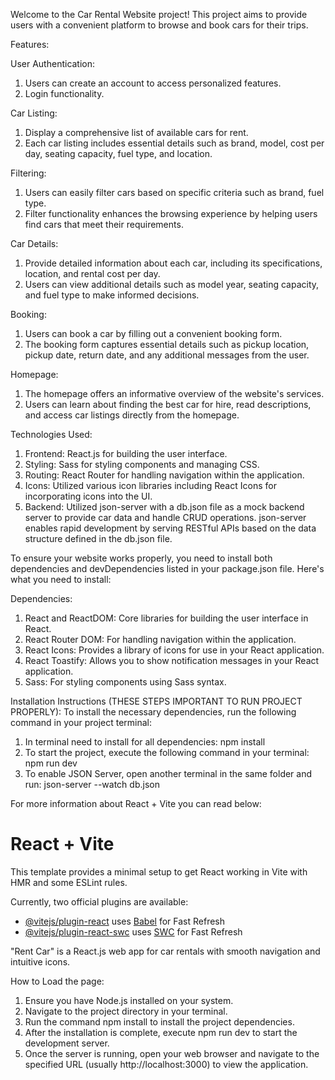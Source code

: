 Welcome to the Car Rental Website project! This project aims to provide users with a convenient platform to browse and book cars for their trips. 

Features:

User Authentication:
1. Users can create an account to access personalized features.
2. Login functionality.
   
Car Listing:
1. Display a comprehensive list of available cars for rent.
2. Each car listing includes essential details such as brand, model, cost per day, seating capacity, fuel type, and location.
   
Filtering:
1. Users can easily filter cars based on specific criteria such as brand, fuel type.
2. Filter functionality enhances the browsing experience by helping users find cars that meet their requirements.
   
Car Details:
1. Provide detailed information about each car, including its specifications, location, and rental cost per day.
2. Users can view additional details such as model year, seating capacity, and fuel type to make informed decisions.
   
Booking:
1. Users can book a car by filling out a convenient booking form.
2. The booking form captures essential details such as pickup location, pickup date, return date, and any additional messages from the user.
   
Homepage:
1. The homepage offers an informative overview of the website's services.
2. Users can learn about finding the best car for hire, read descriptions, and access car listings directly from the homepage.
   
Technologies Used:
1. Frontend: React.js for building the user interface.
2. Styling: Sass for styling components and managing CSS.
3. Routing: React Router for handling navigation within the application.
4. Icons: Utilized various icon libraries including React Icons for incorporating icons into the UI.
5. Backend: Utilized json-server with a db.json file as a mock backend server to provide car data and handle CRUD operations. json-server enables rapid development by serving RESTful APIs based on the data structure defined in the db.json file.


To ensure your website works properly, you need to install both dependencies and devDependencies listed in your package.json file. Here's what you need to install:

Dependencies:
1. React and ReactDOM: Core libraries for building the user interface in React.
2. React Router DOM: For handling navigation within the application.
3. React Icons: Provides a library of icons for use in your React application.
4. React Toastify: Allows you to show notification messages in your React application.
5. Sass: For styling components using Sass syntax.
   
Installation Instructions (THESE STEPS IMPORTANT TO RUN PROJECT PROPERLY):
To install the necessary dependencies, run the following command in your project terminal:
1. In terminal need to install for all dependencies: npm install
2. To start the project, execute the following command in your terminal: npm run dev
3. To enable JSON Server, open another terminal in the same folder and run: json-server --watch db.json

For more information about React + Vite you can read below:

# React + Vite

This template provides a minimal setup to get React working in Vite with HMR and some ESLint rules.

Currently, two official plugins are available:

- [@vitejs/plugin-react](https://github.com/vitejs/vite-plugin-react/blob/main/packages/plugin-react/README.md) uses [Babel](https://babeljs.io/) for Fast Refresh
- [@vitejs/plugin-react-swc](https://github.com/vitejs/vite-plugin-react-swc) uses [SWC](https://swc.rs/) for Fast Refresh

"Rent Car" is a React.js web app for car rentals with smooth navigation and intuitive icons.

How to Load the page:
1. Ensure you have Node.js installed on your system.
2. Navigate to the project directory in your terminal.
3. Run the command npm install to install the project dependencies.
4. After the installation is complete, execute npm run dev to start the development server.
5. Once the server is running, open your web browser and navigate to the specified URL (usually http://localhost:3000) to view the application.
